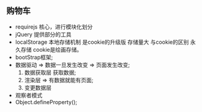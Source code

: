 ## 购物车 

- requirejs   核心，进行模块化划分
- jQuery      提供部分的工具
- localStorage  本地存储机制  是cookie的升级版  存储量大  与cookie的区别  永久存储  cookie是绘画存储。
- bootStrap框架; 
- 数据驱动 => 数据一旦发生改变 => 页面发生改变;
  1. 数据获取层 获取数据;
  2. 渲染层     => 有数据就能有页面;
  3. 变更数据层  
- 观察者模式 
- Object.defineProperty();

